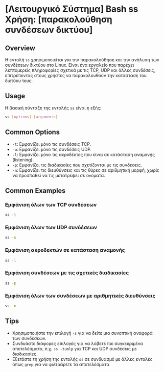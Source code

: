 # [Λειτουργικό Σύστημα] Bash ss Χρήση: [παρακολούθηση συνδέσεων δικτύου]

## Overview
Η εντολή `ss` χρησιμοποιείται για την παρακολούθηση και την ανάλυση των συνδέσεων δικτύου στο Linux. Είναι ένα εργαλείο που παρέχει λεπτομερείς πληροφορίες σχετικά με τις TCP, UDP και άλλες συνδέσεις, επιτρέποντας στους χρήστες να παρακολουθούν την κατάσταση του δικτύου τους.

## Usage
Η βασική σύνταξη της εντολής `ss` είναι η εξής:

```bash
ss [options] [arguments]
```

## Common Options
- `-t`: Εμφανίζει μόνο τις συνδέσεις TCP.
- `-u`: Εμφανίζει μόνο τις συνδέσεις UDP.
- `-l`: Εμφανίζει μόνο τις ακροδέκτες που είναι σε κατάσταση αναμονής (listening).
- `-p`: Εμφανίζει τις διαδικασίες που σχετίζονται με τις συνδέσεις.
- `-n`: Εμφανίζει τις διευθύνσεις και τις θύρες σε αριθμητική μορφή, χωρίς να προσπαθεί να τις μετατρέψει σε ονόματα.

## Common Examples
### Εμφάνιση όλων των TCP συνδέσεων
```bash
ss -t
```

### Εμφάνιση όλων των UDP συνδέσεων
```bash
ss -u
```

### Εμφάνιση ακροδεκτών σε κατάσταση αναμονής
```bash
ss -l
```

### Εμφάνιση συνδέσεων με τις σχετικές διαδικασίες
```bash
ss -p
```

### Εμφάνιση όλων των συνδέσεων με αριθμητικές διευθύνσεις
```bash
ss -n
```

## Tips
- Χρησιμοποιήστε την επιλογή `-s` για να δείτε μια συνοπτική αναφορά των συνδέσεων.
- Συνδυάστε διάφορες επιλογές για να λάβετε πιο συγκεκριμένα αποτελέσματα, π.χ. `ss -tunlp` για TCP και UDP συνδέσεις με διαδικασίες.
- Εξετάστε τη χρήση της εντολής `ss` σε συνδυασμό με άλλες εντολές όπως `grep` για να φιλτράρετε τα αποτελέσματα.